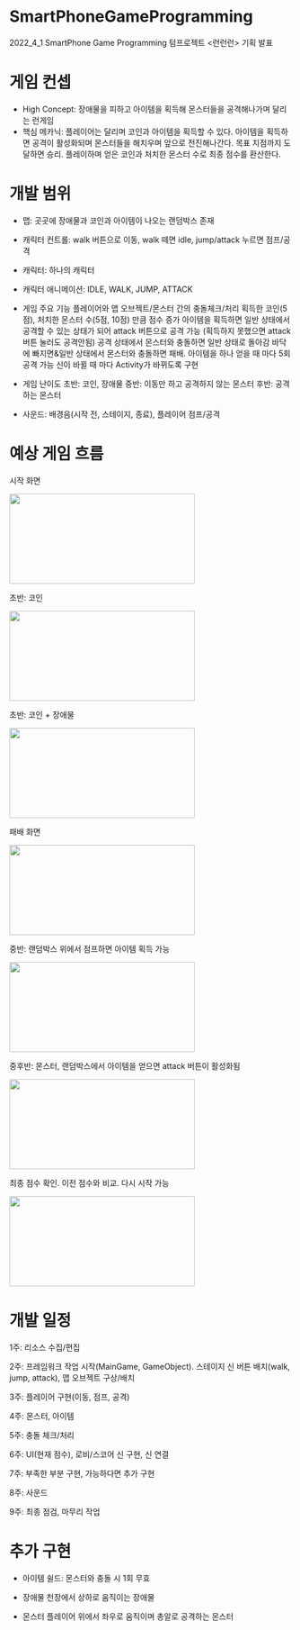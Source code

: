 # SmartPhoneGameProgramming
2022_4_1 SmartPhone Game Programming 텀프로젝트 <런런런> 기획 발표


# 게임 컨셉
- High Concept: 장애물을 피하고 아이템을 획득해 몬스터들을 공격해나가며 달리는 런게임
- 핵심 메카닉: 플레이어는 달리며 코인과 아이템을 획득할 수 있다. 아이템을 획득하면 공격이 활성화되며 몬스터들을 해치우며 앞으로 전진해나간다. 목표 지점까지 도달하면 승리. 플레이하며 얻은 코인과 처치한 몬스터 수로 최종 점수를 환산한다.  


# 개발 범위
- 맵: 곳곳에 장애물과 코인과 아이템이 나오는 랜덤박스 존재
- 캐릭터 컨트롤: walk 버튼으로 이동, walk 떼면 idle, jump/attack 누르면 점프/공격
- 캐릭터: 하나의 캐릭터
- 캐릭터 애니메이션: IDLE, WALK, JUMP, ATTACK

- 게임 주요 기능
플레이어와 맵 오브젝트/몬스터 간의 충돌체크/처리
획득한 코인(5점), 처치한 몬스터 수(5점, 10점) 만큼 점수 증가
아이템을 획득하면 일반 상태에서 공격할 수 있는 상태가 되어 attack 버튼으로 공격 가능
(획득하지 못했으면 attack버튼 눌러도 공격안됨)
공격 상태에서 몬스터와 충돌하면 일반 상태로 돌아감
바닥에 빠지면&일반 상태에서 몬스터와 충돌하면 패배.
아이템을 하나 얻을 때 마다 5회 공격 가능
신이 바뀔 때 마다 Activity가 바뀌도록 구현  

- 게임 난이도
초반: 코인, 장애물
중반: 이동만 하고 공격하지 않는 몬스터
후반: 공격하는 몬스터

- 사운드: 배경음(시작 전, 스테이지, 종료), 플레이어 점프/공격


# 예상 게임 흐름
시작 화면  

<img src="https://user-images.githubusercontent.com/55976889/160470191-783a8aab-26c6-4d6d-ae37-760e9b7ff50c.png" width="330" height="160">

초반: 코인  

<img src="https://user-images.githubusercontent.com/55976889/160467825-700f964e-d5a5-4a03-87a6-1dd312c4ce2e.png" width="330" height="160">

초반: 코인 + 장애물  

<img src="https://user-images.githubusercontent.com/55976889/160467857-a3ee8338-6925-4865-b91b-89ff7337a9cd.png" width="330" height="160">

패배 화면  

<img src="https://user-images.githubusercontent.com/55976889/160470959-65272f00-fddc-41a5-9cfd-1911137e6127.png" width="330" height="160">

중반: 랜덤박스 위에서 점프하면 아이템 획득 가능  

<img src="https://user-images.githubusercontent.com/55976889/160467908-b3130f08-9347-4916-bc2e-26e0bc2c10d5.png" width="330" height="160">

중후반: 몬스터, 랜덤박스에서 아이템을 얻으면 attack 버튼이 활성화됨  

<img src="https://user-images.githubusercontent.com/55976889/160467964-f938add8-dbb2-49f1-b203-b4effee5b2c9.png" width="330" height="160">

최종 점수 확인. 이전 점수와 비교. 다시 시작 가능  

<img src="https://user-images.githubusercontent.com/55976889/160468228-fa269775-1de9-4995-a56a-0009b848982d.png" width="330" height="160">



# 개발 일정
1주: 리소스 수집/편집  

2주: 프레임워크 작업 시작(MainGame, GameObject). 스테이지 신 버튼 배치(walk, jump, attack), 맵 오브젝트 구상/배치  

3주: 플레이어 구현(이동, 점프, 공격)  

4주: 몬스터, 아이템  

5주: 충돌 체크/처리  

6주: UI(현재 점수), 로비/스코어 신 구현, 신 연결  

7주: 부족한 부분 구현, 가능하다면 추가 구현  

8주: 사운드  

9주: 최종 점검, 마무리 작업  



# 추가 구현
- 아이템
쉴드: 몬스터와 충돌 시 1회 무효  

- 장애물
천장에서 상하로 움직이는 장애물  

- 몬스터
플레이어 위에서 좌우로 움직이며 총알로 공격하는 몬스터


